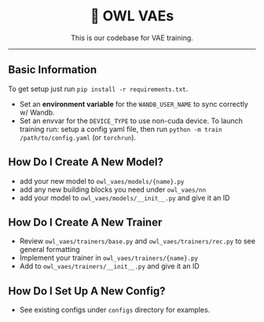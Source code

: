 <div align="center">
  
# 🦉 OWL VAEs

<p align="center">
  This is our codebase for VAE training.
</p>

---

</div>

## Basic Information   
To get setup just run `pip install -r requirements.txt`.
- Set an **environment variable** for the `WANDB_USER_NAME` to sync correctly w/ Wandb.
- Set an envvar for the `DEVICE_TYPE` to use non-cuda device.
To launch training run: setup a config yaml file, then run `python -m train /path/to/config.yaml` (or `torchrun`).

## How Do I Create A New Model?  

- add your new model to `owl_vaes/models/{name}.py`
- add any new building blocks you need under `owl_vaes/nn`
- add your model to `owl_vaes/models/__init__.py` and give it an ID

## How Do I Create A New Trainer

- Review `owl_vaes/trainers/base.py` and `owl_vaes/trainers/rec.py` to see general formatting
- Implement your trainer in `owl_vaes/trainers/{name}.py`
- Add to `owl_vaes/trainers/__init__.py` and give it an ID

## How Do I Set Up A New Config?

- See existing configs under `configs` directory for examples.
